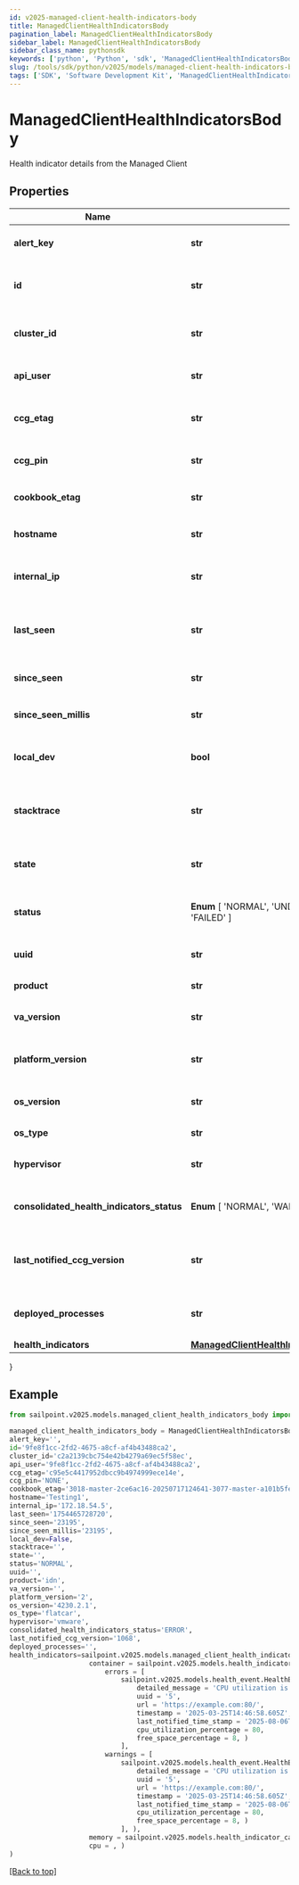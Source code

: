 ```yaml
---
id: v2025-managed-client-health-indicators-body
title: ManagedClientHealthIndicatorsBody
pagination_label: ManagedClientHealthIndicatorsBody
sidebar_label: ManagedClientHealthIndicatorsBody
sidebar_class_name: pythonsdk
keywords: ['python', 'Python', 'sdk', 'ManagedClientHealthIndicatorsBody', 'V2025ManagedClientHealthIndicatorsBody'] 
slug: /tools/sdk/python/v2025/models/managed-client-health-indicators-body
tags: ['SDK', 'Software Development Kit', 'ManagedClientHealthIndicatorsBody', 'V2025ManagedClientHealthIndicatorsBody']
---
```


# ManagedClientHealthIndicatorsBody

Health indicator details from the Managed Client

## Properties

Name | Type | Description | Notes
------------ | ------------- | ------------- | -------------
**alert_key** | **str** | Health indicator alert key | [optional] [readonly] 
**id** | **str** | Unique identifier for the health report | [required]
**cluster_id** | **str** | Cluster ID the health report belongs to | [required]
**api_user** | **str** | API user ID sending the health data | [required]
**ccg_etag** | **str** | ETag value for CCG version control | [optional] 
**ccg_pin** | **str** | PIN value for CCG validation | [optional] 
**cookbook_etag** | **str** | ETag for cookbook version | [optional] 
**hostname** | **str** | Hostname of the Managed Client | [required]
**internal_ip** | **str** | Internal IP address of the Managed Client | [optional] 
**last_seen** | **str** | Epoch timestamp (in millis) when last seen | [optional] 
**since_seen** | **str** | Seconds since last seen | [optional] 
**since_seen_millis** | **str** | Milliseconds since last seen | [optional] 
**local_dev** | **bool** | Indicates if this is a local development instance | [optional] [default to False]
**stacktrace** | **str** | Stacktrace associated with any error, if available | [optional] 
**state** | **str** | Optional state value from the client | [optional] 
**status** |  **Enum** [  'NORMAL',    'UNDEFINED',    'WARNING',    'ERROR',    'FAILED' ] | Status of the client at the time of report | [required]
**uuid** | **str** | Optional UUID from the client | [optional] 
**product** | **str** | Product type (e.g., idn) | [required]
**va_version** | **str** | VA version installed on the client | [optional] 
**platform_version** | **str** | Version of the platform on which VA is running | [required]
**os_version** | **str** | Operating system version | [required]
**os_type** | **str** | Operating system type | [required]
**hypervisor** | **str** | Virtualization platform used | [required]
**consolidated_health_indicators_status** |  **Enum** [  'NORMAL',    'WARNING',    'ERROR' ] | Consolidated health indicator status | [required]
**last_notified_ccg_version** | **str** | The last CCG version for which notification was sent | [optional] 
**deployed_processes** | **str** | Information about deployed processes | [optional] 
**health_indicators** | [**ManagedClientHealthIndicatorsBodyHealthIndicators**](managed-client-health-indicators-body-health-indicators) |  | [required]
}

## Example

```python
from sailpoint.v2025.models.managed_client_health_indicators_body import ManagedClientHealthIndicatorsBody

managed_client_health_indicators_body = ManagedClientHealthIndicatorsBody(
alert_key='',
id='9fe8f1cc-2fd2-4675-a8cf-af4b43488ca2',
cluster_id='c2a2139cbc754e42b4279a69ec5f58ec',
api_user='9fe8f1cc-2fd2-4675-a8cf-af4b43488ca2',
ccg_etag='c95e5c4417952dbcc9b4974999ece14e',
ccg_pin='NONE',
cookbook_etag='3018-master-2ce6ac16-20250717124641-3077-master-a101b5fe-20250722162527',
hostname='Testing1',
internal_ip='172.18.54.5',
last_seen='1754465728720',
since_seen='23195',
since_seen_millis='23195',
local_dev=False,
stacktrace='',
state='',
status='NORMAL',
uuid='',
product='idn',
va_version='',
platform_version='2',
os_version='4230.2.1',
os_type='flatcar',
hypervisor='vmware',
consolidated_health_indicators_status='ERROR',
last_notified_ccg_version='1068',
deployed_processes='',
health_indicators=sailpoint.v2025.models.managed_client_health_indicators_body_health_indicators.ManagedClientHealthIndicators_body_health_indicators(
                    container = sailpoint.v2025.models.health_indicator_category.HealthIndicatorCategory(
                        errors = [
                            sailpoint.v2025.models.health_event.HealthEvent(
                                detailed_message = 'CPU utilization is high', 
                                uuid = '5', 
                                url = 'https://example.com:80/', 
                                timestamp = '2025-03-25T14:46:58.605Z', 
                                last_notified_time_stamp = '2025-08-06T06:53:22.206956Z', 
                                cpu_utilization_percentage = 80, 
                                free_space_percentage = 8, )
                            ], 
                        warnings = [
                            sailpoint.v2025.models.health_event.HealthEvent(
                                detailed_message = 'CPU utilization is high', 
                                uuid = '5', 
                                url = 'https://example.com:80/', 
                                timestamp = '2025-03-25T14:46:58.605Z', 
                                last_notified_time_stamp = '2025-08-06T06:53:22.206956Z', 
                                cpu_utilization_percentage = 80, 
                                free_space_percentage = 8, )
                            ], ), 
                    memory = sailpoint.v2025.models.health_indicator_category.HealthIndicatorCategory(), 
                    cpu = , )
)

```
[[Back to top]](#) 

